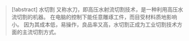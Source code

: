 > [!abstract] 水切割 
> 又称水刀，即高压水射流切割技术，是一种利用高压水流切割的机器。
> 在电脑的控制下能任意雕琢工件，而目受材料质地影响小。
> 因为其成本低，易操作，良品率又高，水切割正成为工业切割技术方面的主流切割方式。